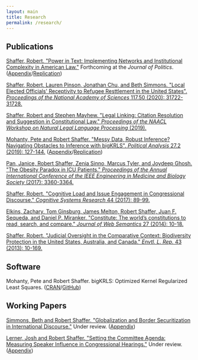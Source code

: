 ```yaml
---
layout: main
title: Research
permalink: /research/
---
```


<h2>Publications</h2>
<a href="/_includes/power_text_complexity.pdf" target="_blank">Shaffer, Robert. "Power in Text: Implementing Networks and Institutional Complexity in American Law."</a> Forthcoming at the <em>Journal of Politics</em>. (<a href="/_includes/power_text_complexity_appendix.pdf" target="_blank">Appendix</a>/<a href="https://dataverse.harvard.edu/dataset.xhtml?persistentId=doi%3A10.7910%2FDVN%2FPYAZZE" target="_blank">Replication</a>)

<a href="https://www.pnas.org/content/117/50/31722" target="_blank">Shaffer, Robert, Lauren Pinson, Jonathan Chu, and Beth Simmons. "Local Elected Officials' Receptivity to Refugee Resttlement in the United States". <em>Proceedings of the National Academy of Sciences</em> 117.50 (2020): 31722-31728.</a>

<a href="/_includes/Legal_Linking.pdf" target="_blank">Shaffer, Robert and Stephen Mayhew. "Legal Linking: Citation Resolution and Suggestion in Constitutional Law." <em>Proceedings of the NAACL Workshop on Natural Legal Language Processing</em> (2019). </a>

<a href="/_includes/mohanty_shaffer_bigkrls_paper.pdf" target="_blank">Mohanty, Pete and Robert Shaffer. "Messy Data, Robust Inference? Navigating Obstacles to Inference with bigKRLS". <em>Political Analysis</em> 27.2 (2019): 127-144.</a> (<a href="/_includes/mohanty_shaffer_appendix.pdf" target="_blank">Appendix</a>/<a href="https://doi.org/10.7910/DVN/A785G7" target="_blank">Replication</a>)

<a href="/_includes/obesity-paradox.pdf" target="_blank"> Pan, Janice, Robert Shaffer, Zenia Sinno, Marcus Tyler, and Joydeep Ghosh. "The Obesity Paradox in ICU Patients." <em>Proceedings of the Annual International Conference of the IEEE Engineering in Medicine and Biology Society</em> (2017): 3360-3364. </a>

<a href="/_includes/cognitive-load-issue.pdf" target="_blank"> Shaffer, Robert. "Cognitive Load and Issue Engagement in Congressional Discourse." <em>Cognitive Systems Research</em> 44 (2017): 89-99. </a>

<a href="/_includes/constitute_semantics.pdf" target="_blank">Elkins, Zachary, Tom Ginsburg, James Melton, Robert Shaffer, Juan F. Sequeda, and Daniel P. Miranker. "Constitute: The world’s constitutions to read, search, and compare." <em>Journal of Web Semantics</em> 27 (2014): 10-18.</a>

<a href="/_includes/biodiversity_oversight.pdf" target="_blank">Shaffer, Robert. "Judicial Oversight in the Comparative Context: Biodiversity Protection in the United States, Australia, and Canada." <em>Envtl. L. Rep.</em> 43 (2013): 10-169.</a>

<h2>Software</h2>
Mohanty, Pete and Robert Shaffer. bigKRLS: Optimized Kernel Regularized Least Squares. (<a href="https://cran.r-project.org/web/packages/bigKRLS/index.html" target="_blank">CRAN</a>/<a href="https://github.com/rdrr1990/bigKRLS" target="_blank">GitHub</a>)


<h2>Working Papers</h2> 

<a href="/_includes/borders.pdf" target="_blank">Simmons, Beth and Robert Shaffer. "Globalization and Border Securitization in International Discourse."</a> Under review. (<a href="/_includes/borders_appendix.pdf" target="_blank">Appendix</a>)

<a href="/_includes/Speaker_Influence.pdf" target="_blank">Lerner, Josh and Robert Shaffer. "Setting the Committee Agenda: Measuring Speaker Influence in Congressional Hearings."</a> Under review. (<a href="/_includes/Speaker_Influence_SI.pdf" target="_blank">Appendix</a>)

